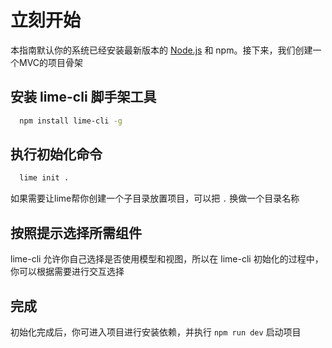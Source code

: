 
# 立刻开始

本指南默认你的系统已经安装最新版本的 [Node.js](https://nodejs.org) 和 npm。接下来，我们创建一个MVC的项目骨架

## 安装 lime-cli 脚手架工具

```bash
  npm install lime-cli -g
```

## 执行初始化命令

```bash
  lime init .
```

如果需要让lime帮你创建一个子目录放置项目，可以把 `.` 换做一个目录名称

## 按照提示选择所需组件

lime-cli 允许你自己选择是否使用模型和视图，所以在 lime-cli 初始化的过程中，你可以根据需要进行交互选择


## 完成

初始化完成后，你可进入项目进行安装依赖，并执行 `npm run dev` 启动项目